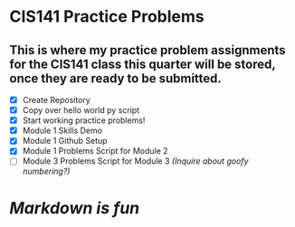 # CIS141 Practice Problems
This is where my practice problem assignments for the CIS141 class this quarter will be stored, once they are ready to be submitted.
---
- [x] Create Repository
- [x] Copy over hello world py script
- [X] Start working practice problems!
- [x] Module 1 Skills Demo
- [X] Module 1 Github Setup
- [X] Module 1 Problems Script for Module 2
- [ ] Module 3 Problems Script for Module 3 *(Inquire about goofy numbering?)*

# *Markdown is fun*
